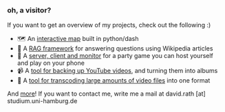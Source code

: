 ### oh, a visitor?
If you want to get an overview of my projects, check out the following :)
- 🗺️ An [interactive map](https://map.skynet.coypu.org/) built in python/dash
- 🤖 A [RAG framework](https://github.com/DavidBlavid/NLP-QA-Retrieval) for answering questions using Wikipedia articles 
- 📱 A [server, client and monitor](https://github.com/DavidBlavid/mobile-participation) for a party game you can host yourself and play on your phone
- 📹 A [tool for backing up YouTube videos](https://github.com/DavidBlavid/YoutubeArchiver), and turning them into albums
- 🔄️ A [tool for transcoding large amounts of video files](https://github.com/DavidBlavid/media-transcoder) into one format

And [more](https://github.com/DavidBlavid?tab=repositories)! If you want to contact me, write me a mail at david.rath [at] studium.uni-hamburg.de

